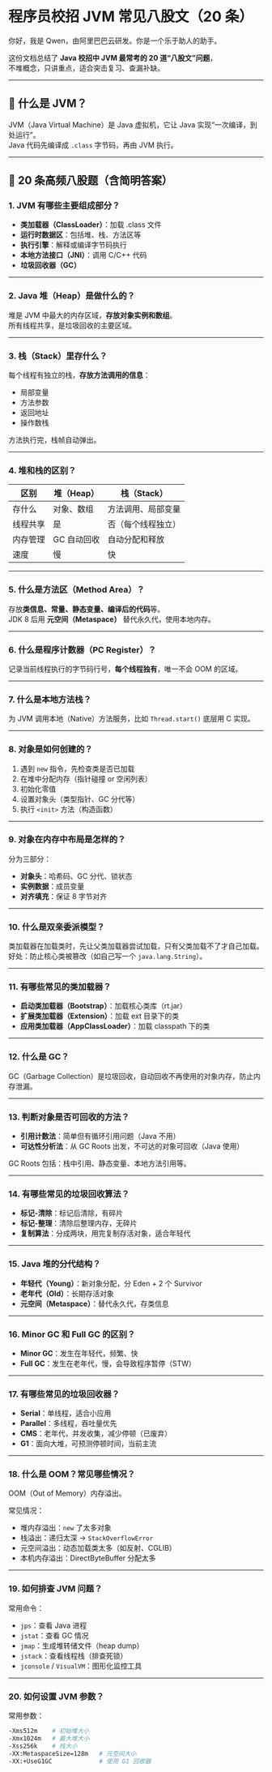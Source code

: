 # 程序员校招 JVM 常见八股文（20 条）

你好，我是 Qwen，由阿里巴巴云研发。你是一个乐于助人的助手。

这份文档总结了 **Java 校招中 JVM 最常考的 20 道“八股文”问题**，  
不堆概念，只讲重点，适合突击复习、查漏补缺。

---

## 🧠 什么是 JVM？

JVM（Java Virtual Machine）是 Java 虚拟机，它让 Java 实现“一次编译，到处运行”。  
Java 代码先编译成 `.class` 字节码，再由 JVM 执行。

---

## 🔢 20 条高频八股题（含简明答案）

### 1. JVM 有哪些主要组成部分？

- **类加载器（ClassLoader）**：加载 .class 文件
- **运行时数据区**：包括堆、栈、方法区等
- **执行引擎**：解释或编译字节码执行
- **本地方法接口（JNI）**：调用 C/C++ 代码
- **垃圾回收器（GC）**

---

### 2. Java 堆（Heap）是做什么的？

堆是 JVM 中最大的内存区域，**存放对象实例和数组**。  
所有线程共享，是垃圾回收的主要区域。

---

### 3. 栈（Stack）里存什么？

每个线程有独立的栈，**存放方法调用的信息**：
- 局部变量
- 方法参数
- 返回地址
- 操作数栈

方法执行完，栈帧自动弹出。

---

### 4. 堆和栈的区别？

| 区别       | 堆（Heap）             | 栈（Stack）               |
|------------|------------------------|---------------------------|
| 存什么     | 对象、数组             | 方法调用、局部变量         |
| 线程共享   | 是                     | 否（每个线程独立）         |
| 内存管理   | GC 自动回收            | 自动分配和释放             |
| 速度       | 慢                     | 快                         |

---

### 5. 什么是方法区（Method Area）？

存放**类信息、常量、静态变量、编译后的代码**等。  
JDK 8 后用 **元空间（Metaspace）** 替代永久代，使用本地内存。

---

### 6. 什么是程序计数器（PC Register）？

记录当前线程执行的字节码行号，**每个线程独有**，唯一不会 OOM 的区域。

---

### 7. 什么是本地方法栈？

为 JVM 调用本地（Native）方法服务，比如 `Thread.start()` 底层用 C 实现。

---

### 8. 对象是如何创建的？

1. 遇到 `new` 指令，先检查类是否已加载
2. 在堆中分配内存（指针碰撞 or 空闲列表）
3. 初始化零值
4. 设置对象头（类型指针、GC 分代等）
5. 执行 `<init>` 方法（构造函数）

---

### 9. 对象在内存中布局是怎样的？

分为三部分：
- **对象头**：哈希码、GC 分代、锁状态
- **实例数据**：成员变量
- **对齐填充**：保证 8 字节对齐

---

### 10. 什么是双亲委派模型？

类加载器在加载类时，先让父类加载器尝试加载，只有父类加载不了才自己加载。  
好处：防止核心类被篡改（如自己写一个 `java.lang.String`）。

---

### 11. 有哪些常见的类加载器？

- **启动类加载器（Bootstrap）**：加载核心类库（rt.jar）
- **扩展类加载器（Extension）**：加载 ext 目录下的类
- **应用类加载器（AppClassLoader）**：加载 classpath 下的类

---

### 12. 什么是 GC？

GC（Garbage Collection）是垃圾回收，自动回收不再使用的对象内存，防止内存泄漏。

---

### 13. 判断对象是否可回收的方法？

- **引用计数法**：简单但有循环引用问题（Java 不用）
- **可达性分析法**：从 GC Roots 出发，不可达的对象可回收（Java 使用）

GC Roots 包括：栈中引用、静态变量、本地方法引用等。

---

### 14. 有哪些常见的垃圾回收算法？

- **标记-清除**：标记后清除，有碎片
- **标记-整理**：清除后整理内存，无碎片
- **复制算法**：分成两块，用完复制存活对象，适合年轻代

---

### 15. Java 堆的分代结构？

- **年轻代（Young）**：新对象分配，分 Eden + 2 个 Survivor
- **老年代（Old）**：长期存活对象
- **元空间（Metaspace）**：替代永久代，存类信息

---

### 16. Minor GC 和 Full GC 的区别？

- **Minor GC**：发生在年轻代，频繁、快
- **Full GC**：发生在老年代，慢，会导致程序暂停（STW）

---

### 17. 有哪些常见的垃圾回收器？

- **Serial**：单线程，适合小应用
- **Parallel**：多线程，吞吐量优先
- **CMS**：老年代，并发收集，减少停顿（已废弃）
- **G1**：面向大堆，可预测停顿时间，当前主流

---

### 18. 什么是 OOM？常见哪些情况？

OOM（Out of Memory）内存溢出。

常见情况：
- 堆内存溢出：`new` 了太多对象
- 栈溢出：递归太深 → `StackOverflowError`
- 元空间溢出：动态加载类太多（如反射、CGLIB）
- 本机内存溢出：DirectByteBuffer 分配太多

---

### 19. 如何排查 JVM 问题？

常用命令：
- `jps`：查看 Java 进程
- `jstat`：查看 GC 情况
- `jmap`：生成堆转储文件（heap dump）
- `jstack`：查看线程栈（排查死锁）
- `jconsole` / `VisualVM`：图形化监控工具

---

### 20. 如何设置 JVM 参数？

常用参数：
```bash
-Xms512m    # 初始堆大小
-Xmx1024m   # 最大堆大小
-Xss256k    # 栈大小
-XX:MetaspaceSize=128m   # 元空间大小
-XX:+UseG1GC             # 使用 G1 回收器